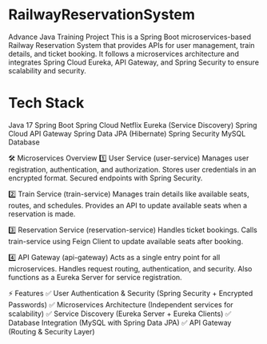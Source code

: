 # RailwayReservationSystem
Advance Java Training Project
This is a Spring Boot microservices-based Railway Reservation System that provides APIs for user management, train details, and ticket booking. It follows a microservices architecture and integrates Spring Cloud Eureka, API Gateway, and Spring Security to ensure scalability and security.


# Tech Stack
Java 17
Spring Boot
Spring Cloud Netflix Eureka (Service Discovery)
Spring Cloud API Gateway
Spring Data JPA (Hibernate)
Spring Security
MySQL Database



🛠️ Microservices Overview
1️⃣ User Service (user-service)
Manages user registration, authentication, and authorization.
Stores user credentials in an encrypted format.
Secured endpoints with Spring Security.

2️⃣ Train Service (train-service)
Manages train details like available seats, routes, and schedules.
Provides an API to update available seats when a reservation is made.

3️⃣ Reservation Service (reservation-service)
Handles ticket bookings.
Calls train-service using Feign Client to update available seats after booking.

4️⃣ API Gateway (api-gateway)
Acts as a single entry point for all microservices.
Handles request routing, authentication, and security.
Also functions as a Eureka Server for service registration.



⚡ Features
✅ User Authentication & Security (Spring Security + Encrypted Passwords)
✅ Microservices Architecture (Independent services for scalability)
✅ Service Discovery (Eureka Server + Eureka Clients)
✅ Database Integration (MySQL with Spring Data JPA)
✅ API Gateway (Routing & Security Layer)

